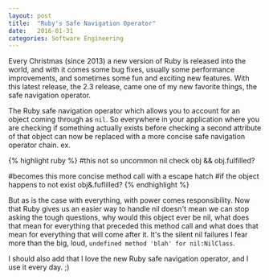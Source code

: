 ```yaml
---
layout: post
title:  "Ruby's Safe Navigation Operator"
date:   2016-01-31
categories: Software Engineering
---
```


Every Christmas (since 2013) a new version of Ruby is released into the world, and with it comes some
bug fixes, usually some performance improvements, and sometimes some fun and exciting new features.
With this latest release, the 2.3 release, came one of my new favorite things, the safe navigation operator.

The Ruby safe navigation operator which allows you to account for an object coming through as `nil`. So
everywhere in your application where you are checking if something actually exists before checking a second attribute of that object
can now be replaced with a more concise safe navigation operator chain. ex.

{% highlight ruby %}
#this not so uncommon nil check
obj && obj.fulfilled?

#becomes this more concise method call with a escape hatch
#if the object happens to not exist
obj&.fuflilled?
{% endhighlight %}


But as is the case with everything, with power comes responsibility. Now that Ruby gives us an easier way
to handle nil doesn't mean we can stop asking the tough questions, why would this object ever be nil, what does that mean
for everything that preceded this method call and what does that mean for everything that will come after it. It's the silent nil
failures I fear more than the big, loud, `undefined method 'blah' for nil:NilClass`.

I should also add that I love the new Ruby safe navigation operator, and I use it every day. ;)
